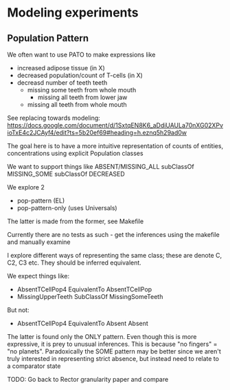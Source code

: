 # Modeling experiments

## Population Pattern

We often want to use PATO to make expressions like

 - increased adipose tissue (in X)
 - decreased population/count of T-cells (in X)
 - decreasd number of teeth teeth
    - missing some teeth from whole mouth
        - missing all teeth from lower jaw
    - missing all teeth from whole mouth

See replacing towards modeling:
https://docs.google.com/document/d/1SxtqEN8K6_aDdiUAULa70nXG02XPvioTxE4c2JCAyf4/edit?ts=5b20ef69#heading=h.eznq5h29ad0w

The goal here is to have a more intuitive representation of counts of entities, concentrations using explicit Population classes

We want to support things like ABSENT/MISSING_ALL subClassOf MISSING_SOME subClassOf DECREASED

We explore 2

 * pop-pattern (EL)
 * pop-pattern-only (uses Universals)

The latter is made from the former, see Makefile

Currently there are no tests as such - get the inferences using the makefile and manually examine

I explore different ways of representing the same class; these are denote C, C2, C3 etc. They should be inferred equivalent.

We expect things like:

 * AbsentTCellPop4 EquivalentTo AbsentTCellPop
 * MissingUpperTeeth SubClassOf MissingSomeTeeth

But not:

 * AbsentTCellPop4 EquivalentTo Absent Absent

The latter is found only the ONLY pattern. Even though this is more expressive, it is prey to unusual inferences. This is because "no fingers" = "no planets". Paradoxically the SOME pattern may be better since we aren't truly interested in representing strict absence, but instead need to relate to a comparator state

TODO: Go back to Rector granularity paper and compare